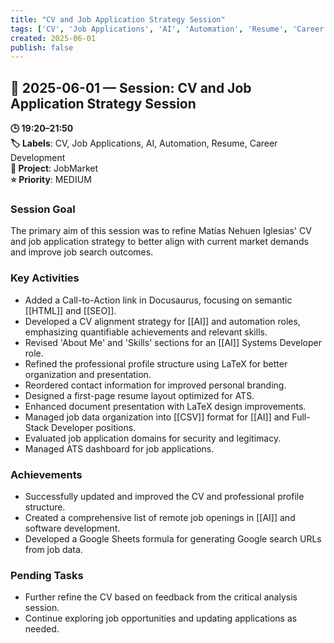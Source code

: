 ```yaml
---
title: "CV and Job Application Strategy Session"
tags: ['CV', 'Job Applications', 'AI', 'Automation', 'Resume', 'Career Development']
created: 2025-06-01
publish: false
---
```


## 📅 2025-06-01 — Session: CV and Job Application Strategy Session

**🕒 19:20–21:50**  
**🏷️ Labels**: CV, Job Applications, AI, Automation, Resume, Career Development  
**📂 Project**: JobMarket  
**⭐ Priority**: MEDIUM  


### Session Goal
The primary aim of this session was to refine Matías Nehuen Iglesias' CV and job application strategy to better align with current market demands and improve job search outcomes.

### Key Activities
- Added a Call-to-Action link in Docusaurus, focusing on semantic [[HTML]] and [[SEO]].
- Developed a CV alignment strategy for [[AI]] and automation roles, emphasizing quantifiable achievements and relevant skills.
- Revised 'About Me' and 'Skills' sections for an [[AI]] Systems Developer role.
- Refined the professional profile structure using LaTeX for better organization and presentation.
- Reordered contact information for improved personal branding.
- Designed a first-page resume layout optimized for ATS.
- Enhanced document presentation with LaTeX design improvements.
- Managed job data organization into [[CSV]] format for [[AI]] and Full-Stack Developer positions.
- Evaluated job application domains for security and legitimacy.
- Managed ATS dashboard for job applications.

### Achievements
- Successfully updated and improved the CV and professional profile structure.
- Created a comprehensive list of remote job openings in [[AI]] and software development.
- Developed a Google Sheets formula for generating Google search URLs from job data.

### Pending Tasks
- Further refine the CV based on feedback from the critical analysis session.
- Continue exploring job opportunities and updating applications as needed.
